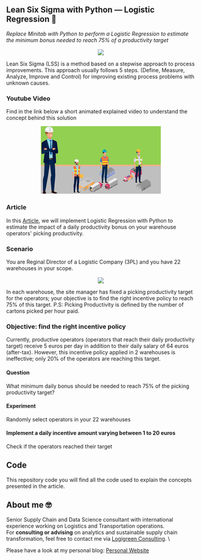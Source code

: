 ## Lean Six Sigma with Python — Logistic Regression 👷
*Replace Minitab with Python to perform a Logistic Regression to estimate the minimum bonus needed to reach 75% of a productivity target*


<p align="center">
  <img align="center" src="https://miro.medium.com/max/1280/1*VKEztWWOO8ve3Fk3uzs60Q.png">
</p>

Lean Six Sigma (LSS) is a method based on a stepwise approach to process improvements. This approach usually follows 5 steps. 
(Define, Measure, Analyze, Improve and Control) for improving existing process problems with unknown causes.

### Youtube Video
Find in the link below a short animated explained video to understand the concept behind this solution
<div align="center">
  <a href="https://www.youtube.com/watch?v=-C6Zr5wB1rk"><img src="https://github.com/samirsaci/lss-logistic-regression/blob/main/thumbnail.webp" alt="Explainer Video Link"></a>
</div>

### Article
In this [Article](https://medium.com/towards-data-science/lean-six-sigma-with-python-logistic-regression-36d160e84548), we will implement Logistic 
Regression with Python to estimate the impact of a daily productivity bonus on your warehouse operators' picking productivity.

### Scenario
You are Reginal Director of a Logistic Company (3PL) and you have 22 warehouses in your scope.
<p align="center">
  <img align="center" src="https://miro.medium.com/max/700/1*WYwCXoRYTm48idYEIDsSwQ.png">
</p>

In each warehouse, the site manager has fixed a picking productivity target for the operators; your objective is to find the right incentive policy to reach 75% of this target.
P.S: Picking Productivity is defined by the number of cartons picked per hour paid.

### Objective: find the right incentive policy
Currently, productive operators (operators that reach their daily productivity target) receive 5 euros per day in addition to their daily salary of 64 euros (after-tax).
However, this incentive policy applied in 2 warehouses is ineffective; only 20% of the operators are reaching this target.
#### Question
What minimum daily bonus should be needed to reach 75% of the picking productivity target?
#### Experiment
Randomly select operators in your 22 warehouses
#### Implement a daily incentive amount varying between 1 to 20 euros
Check if the operators reached their target

## Code
This repository code you will find all the code used to explain the concepts presented in the article.

## About me 🤓
Senior Supply Chain and Data Science consultant with international experience working on Logistics and Transportation operations. \
For **consulting or advising** on analytics and sustainable supply chain transformation, feel free to contact me via [Logigreen Consulting](https://www.logi-green.com/). \

Please have a look at my personal blog: [Personal Website](https://samirsaci.com)

